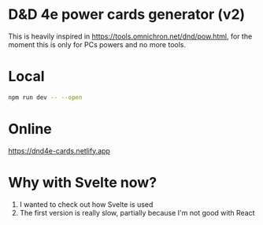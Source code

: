 # D&D 4e power cards generator (v2)
This is heavily inspired in https://tools.omnichron.net/dnd/pow.html, for the moment this is only for PCs powers and no more tools.

# Local

```bash
npm run dev -- --open
```
# Online

https://dnd4e-cards.netlify.app

# Why with Svelte now?
1. I wanted to check out how Svelte is used
2. The first version is really slow, partially because I'm not good with React
